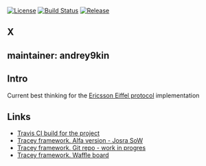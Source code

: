 [![License](https://img.shields.io/badge/license-New%20BSD-blue.svg)](LICENSE.md) [![Build Status](https://api.travis-ci.org/Praqma/tracey-protocol-eiffel.svg?branch=master)](https://travis-ci.org/Praqma/tracey-protocol-eiffel) [![Release](https://jitpack.io/v/Praqma/tracey-protocol-eiffel.svg)](https://jitpack.io/#Praqma/tracey-protocol-eiffel)

X
---
maintainer: andrey9kin
---
## Intro
Current best thinking for the [Ericsson Eiffel protocol](https://github.com/Ericsson/eiffel) implementation

## Links

* [Travis CI build for the project](https://travis-ci.org/Praqma/tracey-protocol-eiffel)
* [Tracey framework. Alfa version - Josra SoW](http://www.josra.org/sow/tracey.html)
* [Tracey framework. Git repo - work in progres](https://github.com/Praqma/tracey)
* [Tracey framework. Waffle board](https://waffle.io/Praqma/tracey)
